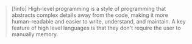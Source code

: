 >[!info]
>High-level programming is a style of programming that abstracts complex details away from the code, making it more human-readable and easier to write, understand, and maintain.  A key feature of high level languages is that they don't require the user to manually memory. 


